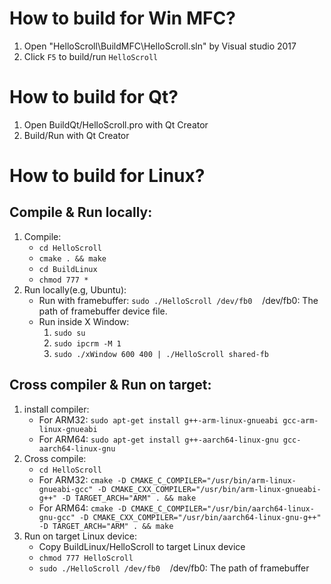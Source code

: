 # How to build for Win MFC?
1. Open "HelloScroll\BuildMFC\HelloScroll.sln" by Visual studio 2017
2. Click `F5` to build/run `HelloScroll`

# How to build for Qt?
1. Open BuildQt/HelloScroll.pro with Qt Creator
2. Build/Run with Qt Creator

# How to build for Linux?
## Compile & Run locally:
1. Compile:
    - `cd HelloScroll`
    - `cmake . && make`
    - `cd BuildLinux`
    - `chmod 777 *`
2. Run locally(e.g, Ubuntu):
    - Run with framebuffer: `sudo ./HelloScroll /dev/fb0`&nbsp;&nbsp;&nbsp;&nbsp;/dev/fb0: The path of framebuffer device file.
    - Run inside X Window:
        1. `sudo su`
        2. `sudo ipcrm -M 1`
        3. `sudo ./xWindow 600 400 | ./HelloScroll shared-fb`

## Cross compiler & Run on target:
1. install compiler:
    - For ARM32: `sudo apt-get install g++-arm-linux-gnueabi gcc-arm-linux-gnueabi`
    - For ARM64: `sudo apt-get install g++-aarch64-linux-gnu gcc-aarch64-linux-gnu`
2. Cross compile:
    - `cd HelloScroll`
    - For ARM32: `cmake -D CMAKE_C_COMPILER="/usr/bin/arm-linux-gnueabi-gcc" -D CMAKE_CXX_COMPILER="/usr/bin/arm-linux-gnueabi-g++" -D TARGET_ARCH="ARM" . && make`
    - For ARM64: `cmake -D CMAKE_C_COMPILER="/usr/bin/aarch64-linux-gnu-gcc" -D CMAKE_CXX_COMPILER="/usr/bin/aarch64-linux-gnu-g++" -D TARGET_ARCH="ARM" . && make`
3. Run on target Linux device:
    - Copy BuildLinux/HelloScroll to target Linux device
    - `chmod 777 HelloScroll`
    - `sudo ./HelloScroll /dev/fb0`&nbsp;&nbsp;&nbsp;&nbsp;/dev/fb0: The path of framebuffer
